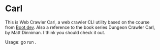 # Carl

This is Web Crawler Carl, a web crawler CLI utility based on the course from [Boot.dev](boot.dev).
Also a reference to the book series Dungeon Crawler Carl, by Matt Dinniman. I think you should check it out.

Usage: go run . <url> <maxConcurrency> <maxPages>